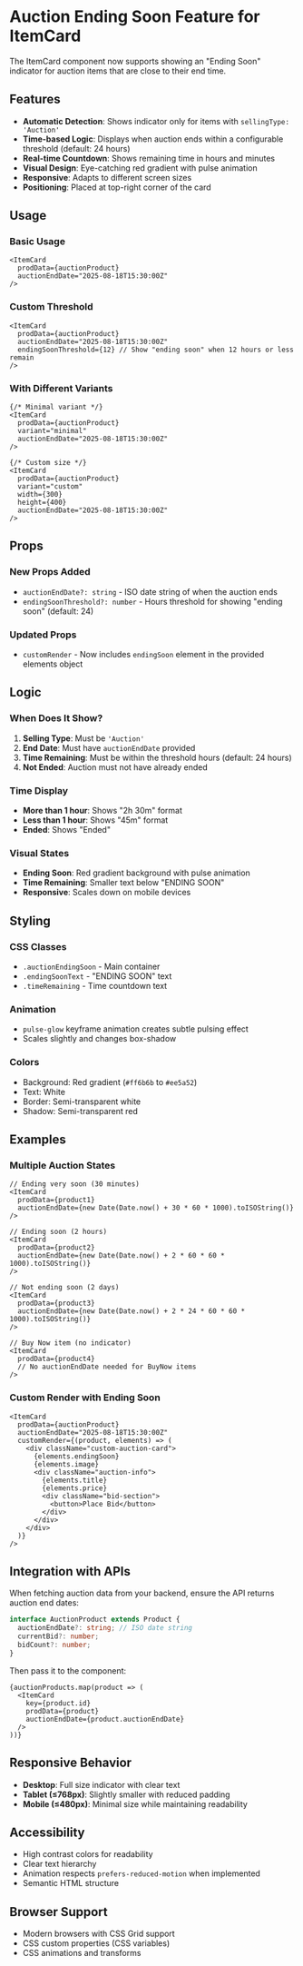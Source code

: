 # Auction Ending Soon Feature for ItemCard

The ItemCard component now supports showing an "Ending Soon" indicator for auction items that are close to their end time.

## Features

- **Automatic Detection**: Shows indicator only for items with `sellingType: 'Auction'`
- **Time-based Logic**: Displays when auction ends within a configurable threshold (default: 24 hours)
- **Real-time Countdown**: Shows remaining time in hours and minutes
- **Visual Design**: Eye-catching red gradient with pulse animation
- **Responsive**: Adapts to different screen sizes
- **Positioning**: Placed at top-right corner of the card

## Usage

### Basic Usage

```tsx
<ItemCard
  prodData={auctionProduct}
  auctionEndDate="2025-08-18T15:30:00Z"
/>
```

### Custom Threshold

```tsx
<ItemCard
  prodData={auctionProduct}
  auctionEndDate="2025-08-18T15:30:00Z"
  endingSoonThreshold={12} // Show "ending soon" when 12 hours or less remain
/>
```

### With Different Variants

```tsx
{/* Minimal variant */}
<ItemCard
  prodData={auctionProduct}
  variant="minimal"
  auctionEndDate="2025-08-18T15:30:00Z"
/>

{/* Custom size */}
<ItemCard
  prodData={auctionProduct}
  variant="custom"
  width={300}
  height={400}
  auctionEndDate="2025-08-18T15:30:00Z"
/>
```

## Props

### New Props Added

- `auctionEndDate?: string` - ISO date string of when the auction ends
- `endingSoonThreshold?: number` - Hours threshold for showing "ending soon" (default: 24)

### Updated Props

- `customRender` - Now includes `endingSoon` element in the provided elements object

## Logic

### When Does It Show?

1. **Selling Type**: Must be `'Auction'`
2. **End Date**: Must have `auctionEndDate` provided
3. **Time Remaining**: Must be within the threshold hours (default: 24 hours)
4. **Not Ended**: Auction must not have already ended

### Time Display

- **More than 1 hour**: Shows "2h 30m" format
- **Less than 1 hour**: Shows "45m" format
- **Ended**: Shows "Ended"

### Visual States

- **Ending Soon**: Red gradient background with pulse animation
- **Time Remaining**: Smaller text below "ENDING SOON"
- **Responsive**: Scales down on mobile devices

## Styling

### CSS Classes

- `.auctionEndingSoon` - Main container
- `.endingSoonText` - "ENDING SOON" text
- `.timeRemaining` - Time countdown text

### Animation

- `pulse-glow` keyframe animation creates subtle pulsing effect
- Scales slightly and changes box-shadow

### Colors

- Background: Red gradient (`#ff6b6b` to `#ee5a52`)
- Text: White
- Border: Semi-transparent white
- Shadow: Semi-transparent red

## Examples

### Multiple Auction States

```tsx
// Ending very soon (30 minutes)
<ItemCard
  prodData={product1}
  auctionEndDate={new Date(Date.now() + 30 * 60 * 1000).toISOString()}
/>

// Ending soon (2 hours)
<ItemCard
  prodData={product2}
  auctionEndDate={new Date(Date.now() + 2 * 60 * 60 * 1000).toISOString()}
/>

// Not ending soon (2 days)
<ItemCard
  prodData={product3}
  auctionEndDate={new Date(Date.now() + 2 * 24 * 60 * 60 * 1000).toISOString()}
/>

// Buy Now item (no indicator)
<ItemCard
  prodData={product4}
  // No auctionEndDate needed for BuyNow items
/>
```

### Custom Render with Ending Soon

```tsx
<ItemCard
  prodData={auctionProduct}
  auctionEndDate="2025-08-18T15:30:00Z"
  customRender={(product, elements) => (
    <div className="custom-auction-card">
      {elements.endingSoon}
      {elements.image}
      <div className="auction-info">
        {elements.title}
        {elements.price}
        <div className="bid-section">
          <button>Place Bid</button>
        </div>
      </div>
    </div>
  )}
/>
```

## Integration with APIs

When fetching auction data from your backend, ensure the API returns auction end dates:

```typescript
interface AuctionProduct extends Product {
  auctionEndDate?: string; // ISO date string
  currentBid?: number;
  bidCount?: number;
}
```

Then pass it to the component:

```tsx
{auctionProducts.map(product => (
  <ItemCard
    key={product.id}
    prodData={product}
    auctionEndDate={product.auctionEndDate}
  />
))}
```

## Responsive Behavior

- **Desktop**: Full size indicator with clear text
- **Tablet (≤768px)**: Slightly smaller with reduced padding
- **Mobile (≤480px)**: Minimal size while maintaining readability

## Accessibility

- High contrast colors for readability
- Clear text hierarchy
- Animation respects `prefers-reduced-motion` when implemented
- Semantic HTML structure

## Browser Support

- Modern browsers with CSS Grid support
- CSS custom properties (CSS variables)
- CSS animations and transforms
